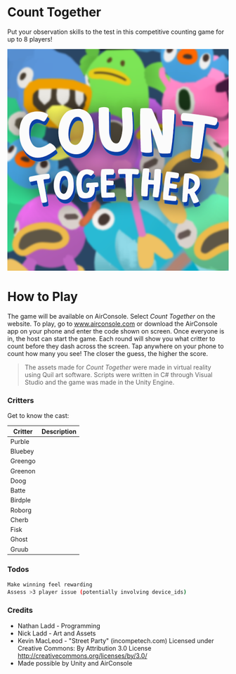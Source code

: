 # Count Together

Put your observation skills to the test in this competitive counting game for up to 8 players!

![alt text](Cover.png)

# How to Play
The game will be available on AirConsole. Select *Count Together* on the website. To play, go to www.airconsole.com or download the AirConsole app on your phone and enter the code shown on screen. Once everyone is in, the host can start the game. Each round will show you what critter to count before they dash across the screen. Tap anywhere on your phone to count how many you see! The closer the guess, the higher the score.

> The assets made for *Count Together*
> were made in virtual reality using Quil
> art software. Scripts were written in
> C# through Visual Studio and the game
> was made in the Unity Engine.

### Critters

Get to know the cast:

| Critter | Description |
| ------ | ------ |
| Purble | |
| Bluebey |  |
| Greengo |  |
| Greenon |  |
| Doog |  |
| Batte |  |
| Birdple | | 
| Roborg | | 
| Cherb |  |
| Fisk |  |
| Ghost |  |
| Gruub |  |

### Todos
```sh
Make winning feel rewarding
Assess >3 player issue (potentially involving device_ids)
```

### Credits
- Nathan Ladd - Programming
- Nick Ladd - Art and Assets
- Kevin MacLeod - "Street Party" (incompetech.com)
Licensed under Creative Commons: By Attribution 3.0 License
http://creativecommons.org/licenses/by/3.0/
- Made possible by Unity and AirConsole
